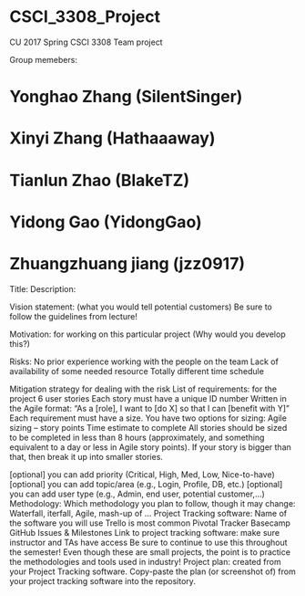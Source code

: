# CSCI_3308_Project
CU 2017 Spring CSCI 3308 Team project

Group memebers:
# Yonghao Zhang (SilentSinger)
# Xinyi Zhang (Hathaaaway)
# Tianlun Zhao (BlakeTZ)
# Yidong Gao (YidongGao)
# Zhuangzhuang jiang (jzz0917)

Title:
Description: 

Vision statement: (what you would tell potential customers) Be sure to follow the guidelines from lecture!

Motivation: for working on this particular project (Why would you develop this?)

Risks:
No prior experience working with the people on the team
Lack of availability of some needed resource
Totally different time schedule

Mitigation strategy for dealing with the risk
List of requirements: for the project
6 user stories
Each story must have a unique ID number
Written in the Agile format: “As a [role], I want to [do X] so that I can [benefit with Y]”
Each requirement must have a size. You have two options for sizing:
Agile sizing – story points
Time estimate to complete
All stories should be sized to be completed in less than 8 hours (approximately, and something equivalent to a day or less in Agile story points). If your story is bigger than that, then break it up into smaller stories.

[optional] you can add priority (Critical, High, Med, Low, Nice-to-have)
[optional] you can add topic/area (e.g., Login, Profile, DB, etc.)
[optional] you can add user type (e.g., Admin, end user, potential customer,…)
Methodology: Which methodology you plan to follow, though it may change: Waterfall, iterfall, Agile, mash-up of …
Project Tracking software:
Name of the software you will use
Trello is most common
Pivotal Tracker
Basecamp
GitHub Issues & Milestones
Link to project tracking software: make sure instructor and TAs have access
Be sure to continue to use this throughout the semester! Even though these are small projects, the point is to practice the methodologies and tools used in industry!
Project plan: created from your Project Tracking software. Copy-paste the plan (or screenshot of) from your project tracking software into the repository.
